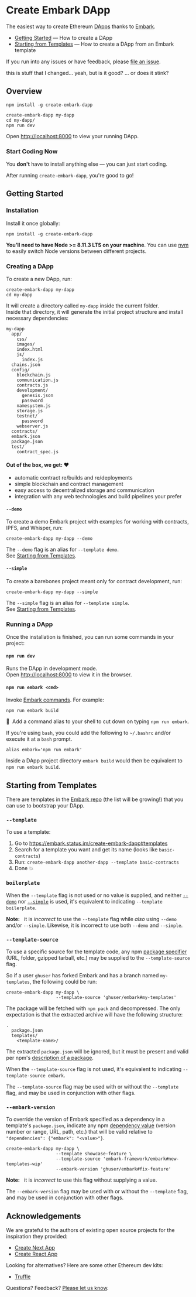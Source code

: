 # Create Embark DApp

The easiest way to create Ethereum [DApps](https://en.wikipedia.org/wiki/Decentralized_application) thanks to [Embark](https://embark.status.im/).

- [Getting Started](#getting-started) — How to create a DApp
- [Starting from Templates](#starting-from-templates) — How to create a DApp from an Embark template

If you run into any issues or have feedback, please [file an issue](https://github.com/michaelsbradleyjr/create-embark-dapp/issues/new).

this is stuff that I changed... yeah, but is it good? ... or does it stink?

## Overview

```shell
npm install -g create-embark-dapp

create-embark-dapp my-dapp
cd my-dapp/
npm run dev
```

Open [http://localhost:8000](http://localhost:8000) to view your running DApp.
<!--
<img width="600" alt="Create Embark DApp running in terminal" src="https://cloud.githubusercontent.com/assets/1026125/25556236/0ac91ca6-2cae-11e7-87ae-bb7974285063.png" />

<img width="600" alt="Create Embark DApp running in terminal" src="https://cloud.githubusercontent.com/assets/1026125/25556240/111fc3b6-2cae-11e7-84b6-961de4fd27f9.png" />
-->
### Start Coding Now

You **don't** have to install anything else &mdash; you can just start coding.

After running `create-embark-dapp`, you're good to go!

## Getting Started

### Installation

Install it once globally:

```shell
npm install -g create-embark-dapp
```

**You’ll need to have Node >= 8.11.3 LTS on your machine**. You can use [nvm](https://github.com/creationix/nvm#usage) to easily switch Node versions between different projects.

### Creating a DApp

To create a new DApp, run:

```shell
create-embark-dapp my-dapp
cd my-dapp
```

It will create a directory called `my-dapp` inside the current folder.<br>
Inside that directory, it will generate the initial project structure and install necessary dependencies:

```
my-dapp
  app/
    css/
    images/
    index.html
    js/
      index.js
  chains.json
  config/
    blockchain.js
    communication.js
    contracts.js
    development/
      genesis.json
      password
    namesystem.js
    storage.js
    testnet/
      password
    webserver.js
  contracts/
  embark.json
  package.json
  test/
    contract_spec.js
```

#### Out of the box, we get: :heart:

- automatic contract re/builds and re/deployments
- simple blockchain and contract management
- easy access to decentralized storage and communication
- integration with any web technologies and build pipelines your prefer

#### `--demo`

To create a demo Embark project with examples for working with contracts, IPFS, and Whisper, run:

```shell
create-embark-dapp my-dapp --demo
```

The `--demo` flag is an alias for `--template demo`.<br>
See [Starting from Templates](#starting-from-templates).

#### `--simple`

To create a barebones project meant only for contract development, run:

```shell
create-embark-dapp my-dapp --simple
```

The `--simple` flag is an alias for `--template simple`.<br>
See [Starting from Templates](#starting-from-templates).

### Running a DApp

Once the installation is finished, you can run some commands in your project:

#### `npm run dev`

Runs the DApp in development mode.<br>
Open [http://localhost:8000](http://localhost:8000) to view it in the browser.

#### `npm run embark <cmd>`

Invoke [Embark commands](https://embark.status.im/docs/embark_commands.html). For example:

``` shell
npm run embark build
```

:tada:&nbsp; Add a command alias to your shell to cut down on typing `npm run embark`.

If you're using `bash`, you could add the following to `~/.bashrc` and/or execute it at a `bash` prompt.

``` shell
alias embark='npm run embark'
```

Inside a DApp project directory `embark build` would then be equivalent to `npm run embark build`.

## Starting from Templates

There are templates in the [Embark repo](https://github.com/embark-framework/embark/tree/develop/templates/) (the list will be growing!) that you can use to bootstrap your DApp.

### `--template`

To use a template:

1.  Go to https://embark.status.im/create-embark-dapp#templates
2.  Search for a template you want and get its name (looks like `basic-contracts`)
3.  Run: `create-embark-dapp another-dapp --template basic-contracts`
4.  Done 💥

### `boilerplate`

When the `--template` flag is not used or no value is supplied, and neither [`--demo`](#--demo) nor [`--simple`](#--simple) is used, it's equivalent to indicating `--template boilerplate`.

**Note:** &nbsp; it is *incorrect* to use the `--template` flag while *also* using `--demo` and/or `--simple`. Likewise, it is incorrect to use both `--demo` and `--simple`.

### `--template-source`

To use a specific source for the template code, any npm [package specifier](https://docs.npmjs.com/cli/install#description) (URL, folder, gzipped tarball, etc.) may be supplied to the `--template-source` flag.

So if a user `ghuser` has forked Embark and has a branch named `my-templates`, the following could be run:

```shell
create-embark-dapp my-dapp \
                   --template-source 'ghuser/embark#my-templates'
```

The package will be fetched with `npm pack` and decompressed. The only expectation is that the extracted archive will have the following structure:

```
.
  package.json
  templates/
    <template-name>/
```

The extracted `package.json` will be ignored, but it must be present and valid per npm's [description of a package](https://docs.npmjs.com/cli/install#description).

When the `--template-source` flag is not used, it's equivalent to indicating `--template-source embark`.

The `--template-source` flag may be used with or without the `--template` flag, and may be used in conjunction with other flags.

### `--embark-version`

To override the version of Embark specified as a dependency in a template's `package.json`, indicate any npm [dependency value](https://docs.npmjs.com/files/package.json#dependencies) (version number or range, URL, path, etc.) that will be valid relative to `"dependencies": {"embark": "<value>"}`.

```shell
create-embark-dapp my-dapp \
                   --template showcase-feature \
                   --template-source 'embark-framework/embark#new-templates-wip'
                   --embark-version 'ghuser/embark#fix-feature'
```

**Note:** &nbsp; it is *incorrect* to use this flag without supplying a value.

The `--embark-version` flag may be used with or without the `--template` flag, and may be used in conjunction with other flags.

## Acknowledgements

We are grateful to the authors of existing open source projects for the inspiration they provided:

- [Create Next App](https://github.com/segmentio/create-next-app)
- [Create React App](https://github.com/facebook/create-react-app)

Looking for alternatives? Here are some other Ethereum dev kits:

- [Truffle](https://github.com/trufflesuite/truffle)

Questions? Feedback? [Please let us know](https://github.com/michaelsbradleyjr/create-embark-dapp/issues/new).
